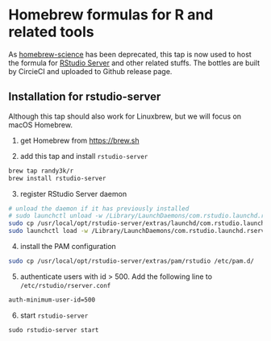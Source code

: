 # Homebrew formulas for R and related tools

As [homebrew-science](https://github.com/Homebrew/homebrew-science) has been
deprecated, this tap is now used to host the formula for [RStudio
Server](https://www.rstudio.com/products/rstudio/download-server/) and other related stuffs. The
bottles are built by CircieCI and uploaded to Github release page.


## Installation for rstudio-server

Although this tap should also work for Linuxbrew, but we will focus on macOS Homebrew.

1. get Homebrew from https://brew.sh

2. add this tap and install `rstudio-server`

```sh
brew tap randy3k/r
brew install rstudio-server
```

3. register RStudio Server daemon

```sh
# unload the daemon if it has previously installed
# sudo launchctl unload -w /Library/LaunchDaemons/com.rstudio.launchd.rserver.plist
sudo cp /usr/local/opt/rstudio-server/extras/launchd/com.rstudio.launchd.rserver.plist /Library/LaunchDaemons/
sudo launchctl load -w /Library/LaunchDaemons/com.rstudio.launchd.rserver.plist
```

4. install the PAM configuration

```sh
sudo cp /usr/local/opt/rstudio-server/extras/pam/rstudio /etc/pam.d/
```

5. authenticate users with id > 500. Add the following line to `/etc/rstudio/rserver.conf`

```sh
auth-minimum-user-id=500
```

6. start `rstudio-server`
```
sudo rstudio-server start
```
